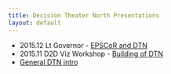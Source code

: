 ```yaml
---
title: Decision Theater North Presentations
layout: default
---
```


* 2015.12 Lt Governor - [EPSCoR and DTN]()
* 2015.11 D2D Viz Workshop - [Building of DTN](https://docs.google.com/presentation/d/1XPDXfNaIv1skOz5di0tThyMPnHRuN5zfIxsgQQHIFjU/edit?usp=sharing)
* [General DTN intro](https://docs.google.com/presentation/d/1MXhlTeMiHchfxaP4d4yflKi7-8s98T-Q-NoqhyEzO3Q/edit?usp=sharing)
